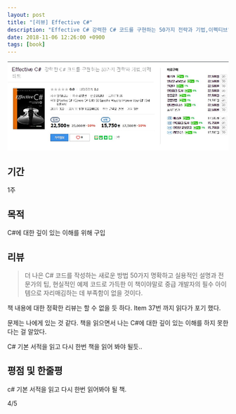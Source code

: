 ```yaml
---
layout: post
title: "[리뷰] Effective C#"
description: "Effective C# 강력한 C# 코드를 구현하는 50가지 전략과 기법,이펙티브"
date: 2018-11-06 12:26:00 +0900
tags: [book]
---
```


![book image](/images/book/19.jpg)

## 기간

1주

## 목적

C#에 대한 깊이 있는 이해를 위해 구입

## 리뷰

> 더 나은 C# 코드를 작성하는 새로운 방법 50가지
> 명확하고 실용적인 설명과 전문가의 팁, 현실적인 예제 코드로 가득한 이 책이야말로 중급 개발자의 필수 아이템으로 자리매김하는 데 부족함이 없을 것이다.

책 내용에 대한 정확한 리뷰는 할 수 없을 듯 하다. Item 37번 까지 읽다가 포기 했다.

문제는 나에게 있는 것 같다. 책을 읽으면서 나는 C#에 대한 깊이 있는 이해를 하지 못한다는 걸 알았다.

C# 기본 서적을 읽고 다시 한번 책을 읽어 봐야 될듯..


## 평점 및 한줄평

c# 기본 서적을 읽고 다시 한번 읽어봐야 될 책.

4/5